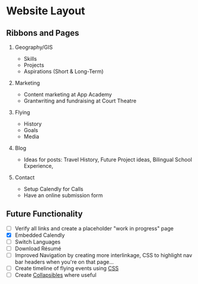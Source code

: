 # Website Layout 

## Ribbons and Pages
1. Geography/GIS
	* Skills
	* Projects
	* Aspirations (Short & Long-Term)

2. Marketing
	* Content marketing at App Academy
	* Grantwriting and fundraising at Court Theatre

3. Flying
	* History
	* Goals
	* Media

4. Blog
	* Ideas for posts: Travel History, Future Project ideas, Bilingual School Experience, 


5. Contact
	* Setup Calendly for Calls 
	* Have an online submission form

## Future Functionality
- [ ] Verify all links and create a placeholder "work in progress" page
- [x] Embedded Calendly
- [ ] Switch Languages
- [ ] Download Résumé 
- [ ] Improved Navigation by creating more interlinkage, CSS to highlight nav bar headers when you're on that page...
- [ ] Create timeline of flying events using [CSS](https://www.w3schools.com/howto/howto_css_timeline.asp)
- [ ] Create [Collapsibles](https://www.w3schools.com/howto/howto_js_collapsible.asp) where useful
